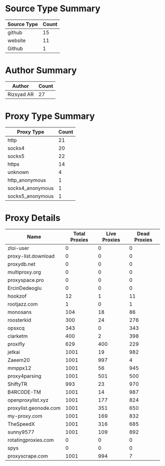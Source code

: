 # Source Type Summary

| Source Type | Count |
|-------------|-------|
| github | 15 |
| website | 11 |
| Github | 1 |


# Author Summary

| Author | Count |
|--------|-------|
| Rizsyad AR | 27 |


# Proxy Type Summary

| Proxy Type | Count |
|------------|-------|
| http | 21 |
| socks4 | 20 |
| socks5 | 22 |
| https | 14 |
| unknown | 4 |
| http_anonymous | 1 |
| socks4_anonymous | 1 |
| socks5_anonymous | 1 |


# Proxy Details

| Name | Total Proxies | Live Proxies | Dead Proxies |
|------|---------------|--------------|---------------|
| zloi-user | 0 | 0 | 0 |
| proxy-list.download | 0 | 0 | 0 |
| proxydb.net | 0 | 0 | 0 |
| multiproxy.org | 0 | 0 | 0 |
| proxyspace.pro | 0 | 0 | 0 |
| ErcinDedeoglu | 0 | 0 | 0 |
| hookzof | 12 | 1 | 11 |
| rootjazz.com | 1 | 0 | 1 |
| monosans | 104 | 18 | 86 |
| roosterkid | 300 | 24 | 276 |
| opsxcq | 343 | 0 | 343 |
| clarketm | 400 | 2 | 398 |
| proxifly | 629 | 400 | 229 |
| jetkai | 1001 | 19 | 982 |
| Zaeem20 | 1001 | 997 | 4 |
| mmppx12 | 1001 | 56 | 945 |
| proxy4parsing | 1001 | 501 | 500 |
| ShiftyTR | 993 | 23 | 970 |
| B4RC0DE-TM | 1001 | 14 | 987 |
| openproxylist.xyz | 1001 | 177 | 824 |
| proxylist.geonode.com | 1001 | 351 | 650 |
| my-proxy.com | 1001 | 169 | 832 |
| TheSpeedX | 1001 | 316 | 685 |
| sunny9577 | 1001 | 109 | 892 |
| rotatingproxies.com | 0 | 0 | 0 |
| spys | 0 | 0 | 0 |
| proxyscrape.com | 1001 | 994 | 7 |
